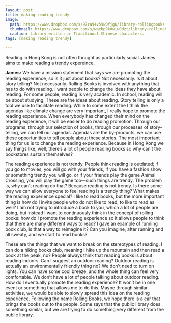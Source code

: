 ```yaml
---
layout: post
title: making reading trendy
image:
  path: https://www.dropbox.com/s/97za94v59w0fjg6/library-rollingbooks.png?raw=1
  thumbnail: https://www.dropbox.com/s/wacbp9k0wiw0dzt/library-rollingbooks_thumbnail.png?raw=1
  caption: Library written in Traditional Chinese characters.
tags: [making reading trendy]

---
```


Reading in Hong Kong is not often thought as particularly social. James aims to make reading a trendy expereince. 

<!--more-->

**James:** We have a mission statement that says we are promoting the reading experience, so is it just about books? Not necessarily. Is it about story telling? Not necessarily. Rolling Books is involved with anything that has to do with reading. I want people to change the ideas they have about reading. For some people, reading is very academic. In school, reading will be about studying. These are the ideas about reading. Story telling is only a tool we use to facilitate reading. While to some extent the I think the agendas like climate change are very important, I really hope to promote the reading experience. When everybody has changed their mind on the reading experience, it will be easier to do reading promotion. Through our programs, through our selection of books, through our processes of story-telling, we can tell our agendas. Agendas are the by-products, we can use these opportunities to tell people about these stories. The most important thing for us is to change the reading experience. Because in Hong Kong we say things like, well, there’s a lot of people reading books so why can’t the bookstores sustain themselves? 

The reading experience is not trendy. People think reading is outdated; if you go to movies, you will go with your friends, if you have a fashion show or something trendy you will go, or if your friends play the game Animal Crossing, you will play the game too—such things are trendy. The problem is, why can’t reading do that? Because reading is not trendy. Is there some way we can allow everyone to feel reading is a trendy thing? What makes the reading experience special? I like to read books, but the more important thing is how do I invite people who do not like to read, to like to read as well? I am not trying to introduce a book to you, which a lot of people are doing, but instead I want to continuously think in the concept of rolling books: how do I promote the reading experience so it allows people to think that there are many different ways to read? I gave an example of running book club, is that a way to reimagine it? Can you imagine, after running and all sweaty, and we start to read books?

These are the things that we want to break on the stereotypes of reading. I can do a hiking books club, meaning I hike up the mountain and then read a book at the peak, no? People always think that reading books is about reading indoors. Can I suggest an outdoor reading? Outdoor reading is actually an environmentally friendly thing no? We don’t need to turn on lights. You can have some cool breeze, and the whole thing can feel very comfortable. We don’t have a lot of people talking about outdoor reading. How do I eventually promote the reading experience? It won’t be in one event or something that allows me to do this. Maybe through similar activities, we would be able to slowly spread this idea on the reading experience. Following the name Rolling Books, we hope there is a car that brings the books out to the people. Some says that the public library does something similar, but we are trying to do something very different from the public library.


